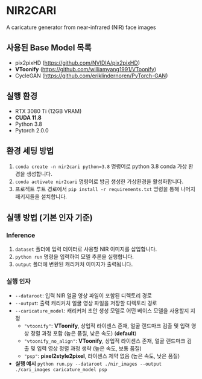 # NIR2CARI
A caricature generator from near-infrared (NIR) face images

## 사용된 Base Model 목록
- pix2pixHD (https://github.com/NVIDIA/pix2pixHD)
- **VToonify** (https://github.com/williamyang1991/VToonify)
- CycleGAN (https://github.com/eriklindernoren/PyTorch-GAN)

## 실행 환경
- RTX 3080 Ti (12GB VRAM)
- **CUDA 11.8**
- Python 3.8
- Pytorch 2.0.0

## 환경 세팅 방법
1. `conda create -n nir2cari python=3.8` 명령어로 python 3.8 conda 가상 환경을 생성합니다.
2. `conda activate nir2cari` 명령어로 방금 생성한 가상환경을 활성화합니다.
3. 프로젝트 루트 경로에서 `pip install -r requirements.txt` 명령을 통해 나머지 패키지들을 설치합니다.

## 실행 방법 (기본 인자 기준)
### Inference
1. `dataset` 폴더에 입력 데이터로 사용할 NIR 이미지를 삽입합니다.
2. `python run` 명령을 입력하여 모델 추론을 실행합니다.
3. `output` 폴더에 변환된 캐리커처 이미지가 출력됩니다.

### 실행 인자
- `--dataroot`: 입력 NIR 얼굴 영상 파일이 포함된 디렉토리 경로
- `--output`: 출력 캐리커처 얼굴 영상 파일을 저장할 디렉토리 경로
- `--caricature_model`: 캐리커처 초안 생성 모델로 어떤 베이스 모델을 사용할지 지정
  - `"vtoonify"`: **VToonify**, 상업적 라이센스 존재, 얼굴 랜드마크 검출 및 입력 영상 정렬 과정 포함 (높은 품질, 낮은 속도) (**default**)
  - `"vtoonify_no_align"`: **VToonify**, 상업적 라이센스 존재, 얼굴 랜드마크 검출 및 입력 영상 정렬 과정 생략 (높은 속도, 보통 품질)
  - `"psp"`: **pixel2style2pixel**, 라이센스 제약 없음 (높은 속도, 낮은 품질)
- **실행 예시**
  `python run.py --dataroot ./nir_images --output ./cari_images caricature_model psp`
